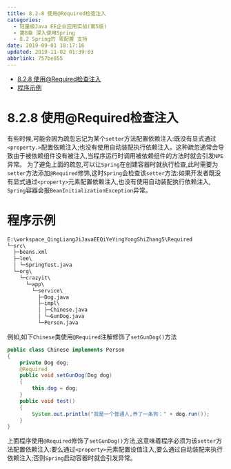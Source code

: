 ```yaml
---
title: 8.2.8 使用@Required检查注入
categories: 
  - 轻量级Java EE企业应用实战(第5版)
  - 第8章 深入使用Spring
  - 8.2 Spring的 零配置 支持
date: 2019-09-01 18:17:16
updated: 2019-11-02 01:39:03
abbrlink: 757be855
---
```

- [8.2.8 使用@Required检查注入](/ReadingNotes/757be855/#8-2-8-使用-Required检查注入)
- [程序示例](/ReadingNotes/757be855/#程序示例)

<!--more-->
<script src="https://cdn.bootcss.com/jquery/3.4.0/jquery.slim.min.js"></script>
<script>$(document).ready(function () {$(".post-body > ul:nth-child(1)").hide();});</script>

<!--end-->
<!--SSTStart-->
# 8.2.8 使用@Required检查注入 #
有些时候,可能会因为疏忽忘记为某个`setter`方法配置依赖注入:既没有显式通过`<property.>`配置依赖注入;也没有使用自动装配执行依赖注入。这种疏忽通常会导致由于被依赖组件没有被注入,当程序运行时调用被依赖组件的方法时就会引发`NPE`异常。
为了避免上面的疏忽,可以让`Spring`在创建容器时就执行检查,此时需要为`setter`方法添加`@Required`修饰,这时`Spring`会检查该`setter`方法:如果开发者既没有显式通过`<property>`元素配置依赖注入,也没有使用自动装配执行依赖注入, `Spring`容器会报`BeanInitializationException`异常。
# 程序示例 #
```cmd
E:\workspace_QingLiangJiJavaEEQiYeYingYongShiZhang5\Required
└─src\
  ├─beans.xml
  ├─lee\
  │ └─SpringTest.java
  └─org\
    └─crazyit\
      └─app\
        └─service\
          ├─Dog.java
          ├─impl\
          │ ├─Chinese.java
          │ └─GunDog.java
          └─Person.java
```
例如,如下`Chinese`类使用`@Required`注解修饰了`setGunDog()`方法
```java
public class Chinese implements Person
{
    private Dog dog;
    @Required
    public void setGunDog(Dog dog)
    {
        this.dog = dog;
    }
    public void test()
    {
        System.out.println("我是一个普通人,养了一条狗：" + dog.run());
    }
}
```
上面程序使用`@Required`修饰了`setGunDog()`方法,这意味着程序必须为该`setter`方法配置依赖注入:要么通过`<property>`元素配置设值注入,要么通过自动装配来执行依赖注入;否则`Spring`启动容器时就会引发异常。
<!--SSTStop-->

